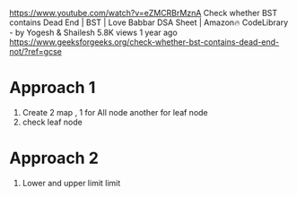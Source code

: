 https://www.youtube.com/watch?v=eZMCRBrMznA
Check whether BST contains Dead End | BST | Love Babbar DSA Sheet | Amazon🔥
CodeLibrary - by Yogesh & Shailesh
5.8K views
1 year ago
https://www.geeksforgeeks.org/check-whether-bst-contains-dead-end-not/?ref=gcse
# Approach 1
1. Create 2 map , 1 for All node another for leaf node 
2. check leaf node 
# Approach 2
1. Lower and upper limit limit 